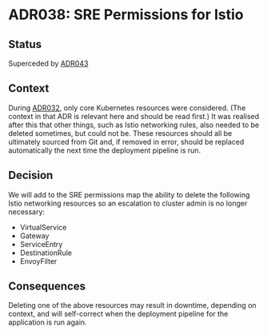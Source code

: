 # ADR038: SRE Permissions for Istio

## Status

Superceded by [ADR043](ADR043-k8s-resource-access.md)

## Context

During [ADR032](ADR032-sre-permissions.md), only core Kubernetes resources were considered. (The context in that ADR is relevant here and should be read first.)
It was realised after this that other things, such as Istio networking rules, also needed to be deleted sometimes, but could not be.
These resources should all be ultimately sourced from Git and, if removed in error, should be replaced automatically the next time the deployment pipeline is run.

## Decision

We will add to the SRE permissions map the ability to delete the following Istio networking resources so an escalation to cluster admin is no longer necessary:

* VirtualService
* Gateway
* ServiceEntry
* DestinationRule
* EnvoyFilter

## Consequences

Deleting one of the above resources may result in downtime, depending on context, and will self-correct when the deployment pipeline for the application is run again.
